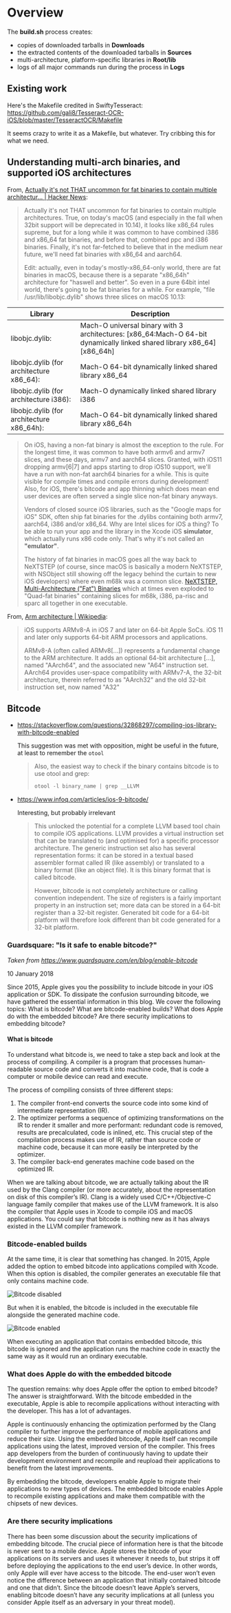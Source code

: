# Overview

The **build.sh** process creates:

- copies of downloaded tarballs in **Downloads**
- the extracted contents of the downloaded tarballs in **Sources**
- multi-architecture, platform-specific libraries in **Root/lib**
- logs of all major commands run during the process in **Logs**

## Existing work

Here's the Makefile credited in SwiftyTesseract: <https://github.com/gali8/Tesseract-OCR-iOS/blob/master/TesseractOCR/Makefile>

It seems crazy to write it as a Makefile, but whatever. Try cribbing this for what we need.

## Understanding multi-arch binaries, and supported iOS architectures

From, [Actually it's not THAT uncommon for fat binaries to contain multiple architectur... | Hacker News][1]:
> Actually it's not THAT uncommon for fat binaries to contain multiple architectures. True, on today's macOS (and especially in the fall when 32bit support will be deprecated in 10.14), it looks like x86_64 rules supreme, but for a long while it was common to have combined i386 and x86_64 fat binaries, and before that, combined ppc and i386 binaries. Finally, it's not far-fetched to believe that in the medium near future, we'll need fat binaries with x86_64 and aarch64.
>
> Edit: actually, even in today's mostly-x86_64-only world, there are fat binaries in macOS, because there is a separate "x86_64h" architecture for "haswell and better". So even in a pure 64bit intel world, there's going to be fat binaries for a while. For example, "file /usr/lib/libobjc.dylib" shows three slices on macOS 10.13:
>
| Library | Description |
|-------------------------------------------|-------------------------------------------------------------------------------------------------------------------------|
| libobjc.dylib: | Mach-O universal binary with 3 architectures: [x86_64:Mach-O 64-bit dynamically linked shared library x86_64] [x86_64h] |
| libobjc.dylib (for architecture x86_64): | Mach-O 64-bit dynamically linked shared library x86_64 |
| libobjc.dylib (for architecture i386): | Mach-O dynamically linked shared library i386 |
| libobjc.dylib (for architecture x86_64h): | Mach-O 64-bit dynamically linked shared library x86_64h |
>
> On iOS, having a non-fat binary is almost the exception to the rule. For the longest time, it was common to have both armv6 and armv7 slices, and these days, armv7 and aarch64 slices. Granted, with iOS11 dropping armv[6|7] and apps starting to drop iOS10 support, we'll have a run with non-fat aarch64 binaries for a while. This is quite visible for compile times and compile errors during development! Also, for iOS, there's bitcode and app thinning which does mean end user devices are often served a single slice non-fat binary anyways.
>
> Vendors of closed source iOS libraries, such as the "Google maps for iOS" SDK, often ship fat binaries for the .dylibs containing both armv7, aarch64, i386 and/or x86_64. Why are Intel slices for iOS a thing? To be able to run your app and the library in the Xcode iOS **simulator**, which actually runs x86 code only. That's why it's not called an **"emulator"**.
>
> The history of fat binaries in macOS goes all the way back to NeXTSTEP (of course, since macOS is basically a modern NeXTSTEP, with NSObject still showing off the legacy behind the curtain to new iOS developers) where even m68k was a common slice. [NeXTSTEP, Multi-Architecture ("Fat") Binaries][2] which at times even exploded to "Quad-fat binaries" containing slices for m68k, i386, pa-risc and sparc all together in one executable.

From, [Arm architecture | Wikipedia][3]:
> iOS supports ARMv8-A in iOS 7 and later on 64-bit Apple SoCs. iOS 11 and later only supports 64-bit ARM processors and applications.
>
> ARMv8-A (often called ARMv8[...]) represents a fundamental change to the ARM architecture. It adds an optional 64-bit architecture [...], named "AArch64", and the associated new "A64" instruction set. AArch64 provides user-space compatibility with ARMv7-A, the 32-bit architecture, therein referred to as "AArch32" and the old 32-bit instruction set, now named "A32"

## Bitcode

* <https://stackoverflow.com/questions/32868297/compiling-ios-library-with-bitcode-enabled>

  This suggestion was met with opposition, might be useful in the future, at least to remember the `otool`

  > Also, the easiest way to check if the binary contains bitcode is to use otool and grep:
  >
  > ```s
  > otool -l binary_name | grep __LLVM
  > ```

* <https://www.infoq.com/articles/ios-9-bitcode/>

  Interesting, but probably irrelevant

  > This unlocked the potential for a complete LLVM based tool chain to compile iOS applications. LLVM provides a virtual instruction set that can be translated to (and optimised for) a specific processor architecture. The generic instruction set also has several representation forms: it can be stored in a textual based assembler format called IR (like assembly) or translated to a binary format (like an object file). It is this binary format that is called bitcode.
  >
  > However, bitcode is not completely architecture or calling convention independent. The size of registers is a fairly important property in an instruction set; more data can be stored in a 64-bit register than a 32-bit register. Generated bit code for a 64-bit platform will therefore look different than bit code generated for a 32-bit platform.

### Guardsquare: "Is it safe to enable bitcode?"

*Taken from <https://www.guardsquare.com/en/blog/enable-bitcode>*

10 January 2018

Since 2015, Apple gives you the possibility to include bitcode in your iOS application or SDK. To dissipate the confusion surrounding bitcode, we have gathered the essential information in this blog. We cover the following topics: What is bitcode? What are bitcode-enabled builds? What does Apple do with the embedded bitcode? Are there security implications to embedding bitcode?

#### What is bitcode

To understand what bitcode is, we need to take a step back and look at the process of compiling. A compiler is a program that processes human-readable source code and converts it into machine code, that is code a computer or mobile device can read and execute.

The process of compiling consists of three different steps:

1. The compiler front-end converts the source code into some kind of intermediate representation (IR).
2. The optimizer performs a sequence of optimizing transformations on the IR to render it smaller and more performant: redundant code is removed, results are precalculated, code is inlined, etc. This crucial step of the compilation process makes use of IR, rather than source code or machine code, because it can more easily be interpreted by the optimizer.
3. The compiler back-end generates machine code based on the optimized IR.

When we are talking about bitcode, we are actually talking about the IR used by the Clang compiler (or more accurately, about the representation on disk of this compiler’s IR). Clang is a widely used C/C++/Objective-C language family compiler that makes use of the LLVM framework. It is also the compiler that Apple uses in Xcode to compile iOS and macOS applications. You could say that bitcode is nothing new as it has always existed in the LLVM compiler framework.

### Bitcode-enabled builds

At the same time, it is clear that something has changed. In 2015, Apple added the option to embed bitcode into applications compiled with Xcode. When this option is disabled, the compiler generates an executable file that only contains machine code.

![Bitcode disabled](./static/Compiling-1-bitcode-disabled.png)

But when it is enabled, the bitcode is included in the executable file alongside the generated machine code.

![Bitcode enabled](./static/Compiling-2-bitcode-enabled.png)

When executing an application that contains embedded bitcode, this bitcode is ignored and the application runs the machine code in exactly the same way as it would run an ordinary executable.

### What does Apple do with the embedded bitcode

The question remains: why does Apple offer the option to embed bitcode? The answer is straightforward. With the bitcode embedded in the executable, Apple is able to recompile applications without interacting with the developer. This has a lot of advantages.

Apple is continuously enhancing the optimization performed by the Clang compiler to further improve the performance of mobile applications and reduce their size. Using the embedded bitcode, Apple itself can recompile applications using the latest, improved version of the compiler. This frees app developers from the burden of continuously having to update their development environment and recompile and reupload their applications to benefit from the latest improvements.

By embedding the bitcode, developers enable Apple to migrate their applications to new types of devices. The embedded bitcode enables Apple to recompile existing applications and make them compatible with the chipsets of new devices.

### Are there security implications

There has been some discussion about the security implications of embedding bitcode. The crucial piece of information here is that the bitcode is never sent to a mobile device. Apple stores the bitcode of your applications on its servers and uses it whenever it needs to, but strips it off before deploying the applications to the end user’s device. In other words, only Apple will ever have access to the bitcode. The end-user won’t even notice the difference between an application that initially contained bitcode and one that didn’t. Since the bitcode doesn’t leave Apple’s servers, enabling bitcode doesn’t have any security implications at all (unless you consider Apple itself as an adversary in your threat model).

[1]: https://news.ycombinator.com/item?id=17306454
[2]: https://en.wikipedia.org/wiki/Fat_binary#NeXTSTEP_Multi-Architecture_Binaries
[3]: https://en.wikipedia.org/wiki/ARM_architecture

